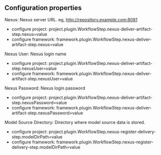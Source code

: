 ## Configuration properties

Nexus: Nexus server URL. eg, http://repository.example.com:8081

* configure project: project.plugin.WorkflowStep.nexus-deliver-artifact-step.nexus=value
* configure framework: framework.plugin.WorkflowStep.nexus-deliver-artifact-step.nexus=value

Nexus User: Nexus login name

* configure project: project.plugin.WorkflowStep.nexus-deliver-artifact-step.nexusUser=value
* configure framework: framework.plugin.WorkflowStep.nexus-deliver-artifact-step.nexusUser=value

Nexus Password: Nexus login password

* configure project: project.plugin.WorkflowStep.nexus-deliver-artifact-step.nexusPassword=value
* configure framework: framework.plugin.WorkflowStep.nexus-deliver-artifact-step.nexusPassword=value

Model Source Directory: Directory where model source data is stored.

* configure project: project.plugin.WorkflowStep.nexus-register-delivery-step.modelDirPath=value
* configure framework: framework.plugin.WorkflowStep.nexus-register-delivery-step.modelDirPath=value
